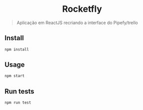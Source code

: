 <h1 align="center">Rocketfly</h1>

> Aplicação em ReactJS recriando a interface do Pipefy/trello
## Install

```sh
npm install
```

## Usage

```sh
npm start
```

## Run tests

```sh
npm run test
```
